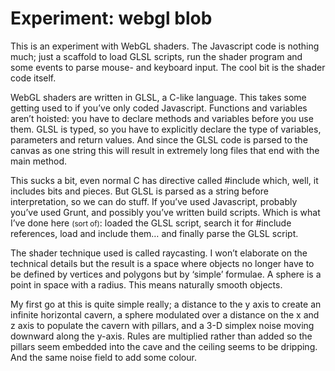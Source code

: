 <!--
  id: 2905
  date: 2015-10-25T07:22:25
  modified: 2017-01-14T13:30:03
  slug: experiment-blob
  type: post
  excerpt: <p>This is an experiment with WebGL shaders. The Javascript code is nothing much; just a scaffold to load GLSL scripts, run the shader program and some events to parse mouse- and keyboard input. The cool bit is the shader code itself.</p>
  categories: code, Javascript
  tags: webgl
  metaKeyword: WebGL
  metaTitle: Blob, a WebGL experiment.
  metaDescription: This is an experiment with WebGL shaders. The Javascript code is nothing much. The cool bit is the shader code itself.
  inCv: 
  inPortfolio: 
  dateFrom: 
  dateTo: 
-->

# Experiment: webgl blob

<p>This is an experiment with WebGL shaders. The Javascript code is nothing much; just a scaffold to load GLSL scripts, run the shader program and some events to parse mouse- and keyboard input. The cool bit is the shader code itself.<br />
<!--more--></p>
<p>WebGL shaders are written in GLSL, a C-like language. This takes some getting used to if you&#8217;ve only coded Javascript. Functions and variables aren&#8217;t hoisted: you have to declare methods and variables before you use them. GLSL is typed, so you have to explicitly declare the type of variables, parameters and return values. And since the GLSL code is parsed to the canvas as one string this will result in extremely long files that end with the main method.</p>
<p>This sucks a bit, even normal C has directive called #include which, well, it includes bits and pieces. But GLSL is parsed  as a string before interpretation, so we can do stuff. If you&#8217;ve used Javascript, probably you&#8217;ve used Grunt, and possibly you&#8217;ve written build scripts. Which is what I&#8217;ve done here <small>(sort of)</small>: loaded the GLSL script, search it for #include references, load and include them&#8230; and finally parse the GLSL script.</p>
<p>The shader technique used is called raycasting. I won&#8217;t elaborate on the technical details but the result is a space where objects no longer have to be defined by vertices and polygons but by &#8216;simple&#8217; formulae. A sphere is a point in space with a radius. This means naturally smooth objects.</p>
<p>My first go at this is quite simple really; a distance to the y axis to create an infinite horizontal cavern, a sphere modulated over a distance on the x and z axis to populate the cavern with pillars, and a 3-D simplex noise moving downward along the y-axis. Rules are multiplied rather than added so the pillars seem embedded into the cave and the ceiling seems to be dripping. And the same noise field to add some colour.</p>
<pre><code data-language="javascript" data-src="/static/experiment/blob.js"></code></pre>
<pre><code data-language="glsl" data-src="/static/glsl/blob.glsl"></code></pre>